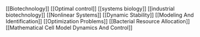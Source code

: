 [[Biotechnology]]
[[Optimal control]]
[[systems biology]]
[[industrial biotechnology]]
[[Nonlinear Systems]]
[[Dynamic Stability]]
[[Modeling And Identification]]
[[Optimization Problems]]
[[Bacterial Resource Allocation]]
[[Mathematical Cell Model Dynamics And Control]]
